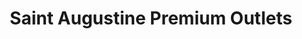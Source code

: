 ---
title: "Saint Augustine Premium Outlets"
url: /saint-augustine/saint-augustine-premium-outlets/
shop: Einkaufszentrum
---
